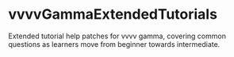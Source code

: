 # vvvvGammaExtendedTutorials
Extended tutorial help patches for vvvv gamma, covering common questions as learners move from beginner towards intermediate. 
